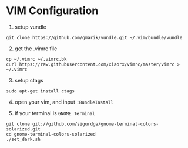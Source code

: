 VIM Configuration
=================

1. setup vundle

```shell
git clone https://github.com/gmarik/vundle.git ~/.vim/bundle/vundle
```

2. get the .vimrc file

```shell
cp ~/.vimrc ~/.vimrc.bk
curl https://raw.githubusercontent.com/xiaorx/vimrc/master/vimrc > ~/.vimrc
```

3. setup ctags

```
sudo apt-get install ctags
```

4. open your vim, and input `:BundleInstall`

5. if your terminal is `GNOME Terminal`

```
git clone git://github.com/sigurdga/gnome-terminal-colors-solarized.git
cd gnome-terminal-colors-solarized
./set_dark.sh
```
